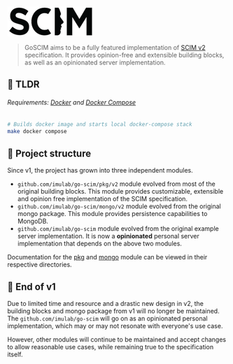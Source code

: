 <img src="./asset/scim.png" width="200">

> GoSCIM aims to be a fully featured implementation of [SCIM v2](http://www.simplecloud.info/) specification. It 
provides opinion-free and extensible building blocks, as well as an opinionated server implementation.

## :rocket: TLDR

###### *Requirements:* [Docker](https://docs.docker.com/get-started/) and [Docker Compose](https://docs.docker.com/compose/gettingstarted/)

```bash
# Builds docker image and starts local docker-compose stack
make docker compose
```

## :file_folder: Project structure

Since v1, the project has grown into three independent modules. 
- `github.com/imulab/go-scim/pkg/v2` module evolved from most of the original building blocks. This module provides
customizable, extensible and opinion free implementation of the SCIM specification.
- `github.com/imulab/go-scim/mongo/v2` module evolved from the original mongo package. This module provides persistence
capabilities to MongoDB.
- `github.com/imulab/go-scim` module evolved from the original example server implementation. It is now a __opinionated__
personal server implementation that depends on the above two modules.

Documentation for the [pkg](https://github.com/imulab/go-scim/tree/master/pkg/v2) and [mongo](https://github.com/imulab/go-scim/tree/master/mongo/v2) module can be viewed in their respective directories.

## :no_entry_sign: End of v1

Due to limited time and resource and a drastic new design in v2, the building blocks and mongo package from v1 will no 
longer be maintained. The `github.com/imulab/go-scim` will go on as an opinionated personal implementation, which may or
may not resonate with everyone's use case.

However, other modules will continue to be maintained and accept changes to allow reasonable use cases, while remaining
true to the specification itself.
